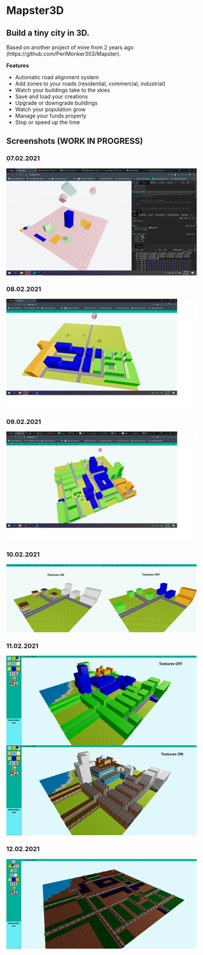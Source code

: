 <h1>Mapster3D</h1>
<h2>Build a tiny city in 3D.</h2>
<p>
Based on another project of mine from 2 years ago (https://github.com/PerlMonker303/Mapster).
</p>

<b>Features</b>
<ul>
<li>Automatic road alignment system</li>
<li>Add zones to your roads (residential, commercial, industrial)</li>
<li>Watch your buildings take to the skies</li>
<li>Save and load your creations</li>
<li>Upgrade or downgrade buildings</li>
<li>Watch your population grow</li>
<li>Manage your funds properly</li>
<li>Stop or speed up the time</li>
</ul>

<h2>Screenshots (WORK IN PROGRESS)</h2>
<h3>07.02.2021</h3>

![Image 0](pic0.png)

<h3>08.02.2021</h3>

![Image 1](pic1.png)

<h3>09.02.2021</h3>

![Image 2](pic2.png)

<h3>10.02.2021</h3>

![Image 3](pic3.png)

<h3>11.02.2021</h3>

![Image 4](pic4.png)

<h3>12.02.2021</h3>

![Image 5](pic5.png)
